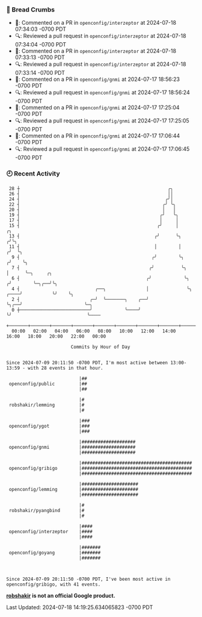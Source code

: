 ### 🍞 Bread Crumbs

 * 💬: Commented on a PR in  `openconfig/interzeptor` at 2024-07-18 07:34:03 -0700 PDT
 * 🔍: Reviewed a pull request in  `openconfig/interzeptor` at 2024-07-18 07:34:04 -0700 PDT
 * 💬: Commented on a PR in  `openconfig/interzeptor` at 2024-07-18 07:33:13 -0700 PDT
 * 🔍: Reviewed a pull request in  `openconfig/interzeptor` at 2024-07-18 07:33:14 -0700 PDT
 * 💬: Commented on a PR in  `openconfig/gnmi` at 2024-07-17 18:56:23 -0700 PDT
 * 🔍: Reviewed a pull request in  `openconfig/gnmi` at 2024-07-17 18:56:24 -0700 PDT
 * 💬: Commented on a PR in  `openconfig/gnmi` at 2024-07-17 17:25:04 -0700 PDT
 * 🔍: Reviewed a pull request in  `openconfig/gnmi` at 2024-07-17 17:25:05 -0700 PDT
 * 💬: Commented on a PR in  `openconfig/gnmi` at 2024-07-17 17:06:44 -0700 PDT
 * 🔍: Reviewed a pull request in  `openconfig/gnmi` at 2024-07-17 17:06:45 -0700 PDT

### 🕘 Recent Activity
```
 28 ┼                                                       ╭╮
 26 ┤                                                       ││
 24 ┤                                                      ╭╯│
 22 ┤                                                     ╭╯ ╰╮
 20 ┤                                                     │   │
 19 ┤                                                    ╭╯   ╰╮
 17 ┤                                                    │     │
 15 ┤                                                   ╭╯     │                  ╭╮
 13 ┤                                                  ╭╯      ╰╮                ╭╯╰╮
 11 ┤                                                  │        │               ╭╯  ╰╮
  9 ┤                                                 ╭╯        ╰╮             ╭╯    ╰╮
  7 ┤                                                ╭╯          ╰╮            │      ╰─╮     ╭╮
  6 ┤                                               ╭╯            ╰╮          ╭╯        ╰─╮╭──╯╰╮
  4 ┤                            ╭──╮               │              ╰╮    ╭────╯           ╰╯    ╰╮
  2 ┤                          ╭─╯  ╰───────╮    ╭──╯               ╰╮╭──╯                       ╰─╮
  0 ┼──────────────────────────╯            ╰────╯                   ╰╯                            ╰────
    +───────+───────+───────+───────+───────+───────+───────+───────+───────+───────+───────+───────+────
  00:00   02:00   04:00   06:00   08:00   10:00   12:00   14:00   16:00   18:00   20:00   22:00   00:00   

						Commits by Hour of Day


Since 2024-07-09 20:11:50 -0700 PDT, I'm most active between 13:00-13:59 - with 28 events in that hour.

```



```
                           |##
 openconfig/public         |##
                           |##

                           |#
 robshakir/lemming         |#
                           |#

                           |###
 openconfig/ygot           |###
                           |###

                           |####################
 openconfig/gnmi           |####################
                           |####################

                           |#########################################
 openconfig/gribigo        |#########################################
                           |#########################################

                           |#####################
 openconfig/lemming        |#####################
                           |#####################

                           |#
 robshakir/pyangbind       |#
                           |#

                           |####
 openconfig/interzeptor    |####
                           |####

                           |#######
 openconfig/goyang         |#######
                           |#######



Since 2024-07-09 20:11:50 -0700 PDT, I've been most active in openconfig/gribigo, with 41 events.

```
**[robshakir](mailto:robjs@google.com) is not an official Google product.**  


Last Updated: 2024-07-18 14:19:25.634065823 -0700 PDT
